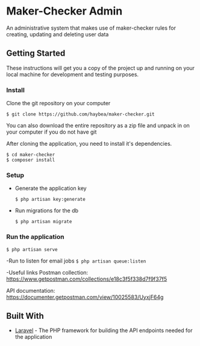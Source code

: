 # Maker-Checker Admin
An administrative system that makes use of maker-checker rules for creating, updating and deleting user data

## Getting Started
These instructions will get you a copy of the project up and running on your local machine for development and testing purposes.

### Install
Clone the git repository on your computer

```$ git clone https://github.com/haybea/maker-checker.git```


You can also download the entire repository as a zip file and unpack in on your computer if you do not have git

After cloning the application, you need to install it's dependencies. 

```
$ cd maker-checker
$ composer install
```


### Setup
- Generate the application key

  ```$ php artisan key:generate```


- Run migrations for the db

  ```$ php artisan migrate```

### Run the application

  ```$ php artisan serve```
  
  -Run to listen for email jobs
  ```$ php artisan queue:listen```
  
-Useful links
Postman collection: https://www.getpostman.com/collections/e18c3f5f338d7f9f37f5

API documentation: https://documenter.getpostman.com/view/10025583/UyxjF64g


## Built With
* [Laravel](https://laravel.com) - The PHP framework for building the API endpoints needed for the application
